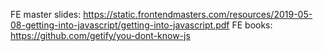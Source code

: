 FE master slides: https://static.frontendmasters.com/resources/2019-05-08-getting-into-javascript/getting-into-javascript.pdf
FE books: https://github.com/getify/you-dont-know-js
